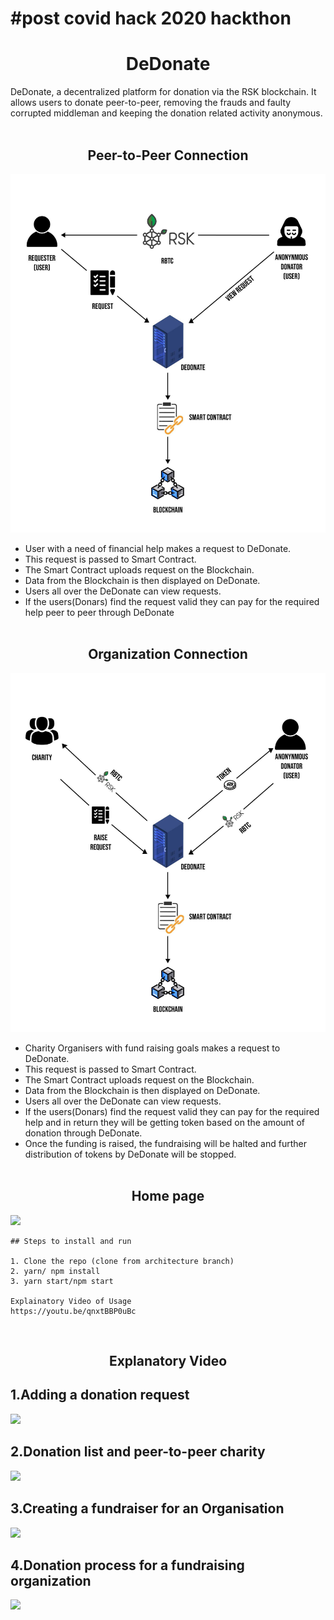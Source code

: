# #post covid hack 2020 hackthon

<h1 align="center">DeDonate</h1>
DeDonate, a decentralized platform for donation via the RSK blockchain. It allows users to donate peer-to-peer, removing the frauds and faulty corrupted middleman and keeping the donation related activity anonymous.<br><br>
<h2 align="center">Peer-to-Peer Connection</h2>
<img src="https://github.com/SagarBehara13/DeDonate/blob/architecture/images/peertopeer.jpg">

- User with a need of financial help makes a request to DeDonate.
- This request is passed to Smart Contract.
- The Smart Contract uploads request on the Blockchain.
- Data from the Blockchain is then displayed on DeDonate.
- Users all over the DeDonate can view requests.
- If the users(Donars) find the request valid they can pay for the required help peer to peer through DeDonate
  <br><br>

<h2 align="center">Organization Connection</h2>
<img src="https://github.com/SagarBehara13/DeDonate/blob/architecture/images/organization.jpg">

- Charity Organisers with fund raising goals makes a request to DeDonate.
- This request is passed to Smart Contract.
- The Smart Contract uploads request on the Blockchain.
- Data from the Blockchain is then displayed on DeDonate.
- Users all over the DeDonate can view requests.
- If the users(Donars) find the request valid they can pay for the required help and in return they will be getting token based on the amount of donation through DeDonate.
- Once the funding is raised, the fundraising will be halted and further distribution of tokens by DeDonate will be stopped.
  <br><br>

<h2 align="center">Home page</h2>
<img src="https://github.com/SagarBehara13/DeDonate/blob/master/ezgif.com-gif-maker.gif">

```
## Steps to install and run

1. Clone the repo (clone from architecture branch)
2. yarn/ npm install
3. yarn start/npm start

Explainatory Video of Usage
https://youtu.be/qnxtBBP0uBc
```

<br>
<h2 align="center">Explanatory Video</h2>

## 1.Adding a donation request

<img src="https://github.com/SagarBehara13/DeDonate/blob/architecture/Video_Seg/seg1.gif">
<br>

## 2.Donation list and peer-to-peer charity

<img src="https://github.com/SagarBehara13/DeDonate/blob/architecture/Video_Seg/seg2.gif">
<br>

## 3.Creating a fundraiser for an Organisation

<img src="https://github.com/SagarBehara13/DeDonate/blob/architecture/Video_Seg/seg3.gif">
<br>

## 4.Donation process for a fundraising organization

<img src="https://github.com/SagarBehara13/DeDonate/blob/architecture/Video_Seg/seg4.gif">
<br>
